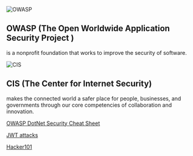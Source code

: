 ![OWASP](https://owasp.org/assets/images/logo.png)
## OWASP (The Open Worldwide Application Security Project )
is a nonprofit foundation that works to improve the security of software.

![CIS](https://www.cisecurity.org/-/jssmedia/project/cisecurity/cisecurity/data/media/img/uploads/2018/10/2.png)
## CIS (The Center for Internet Security)
makes the connected world a safer place for people, businesses, and governments through our core competencies of collaboration and innovation.


[OWASP DotNet Security Cheat Sheet](https://cheatsheetseries.owasp.org/cheatsheets/DotNet_Security_Cheat_Sheet.html)

[JWT attacks](https://portswigger.net/web-security/jwt)

[Hacker101](https://www.youtube.com/watch?v=zPYfT9azdK8&list=PLxhvVyxYRviZd1oEA9nmnilY3PhVrt4nj)

